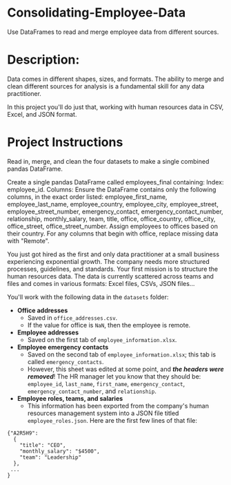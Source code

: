 # Consolidating-Employee-Data
Use DataFrames to read and merge employee data from different sources.

# Description:
Data comes in different shapes, sizes, and formats. The ability to merge and clean different sources for analysis is a fundamental skill for any data practitioner.

In this project you'll do just that, working with human resources data in CSV, Excel, and JSON format.

# Project Instructions
Read in, merge, and clean the four datasets to make a single combined pandas DataFrame.

Create a single pandas DataFrame called employees_final containing:
Index: employee_id.
Columns: Ensure the DataFrame contains only the following columns, in the exact order listed: employee_first_name, employee_last_name, employee_country, employee_city, employee_street, employee_street_number, emergency_contact, emergency_contact_number, relationship, monthly_salary, team, title, office, office_country, office_city, office_street, office_street_number.
Assign employees to offices based on their country. For any columns that begin with office, replace missing data with "Remote".

You just got hired as the first and only data practitioner at a small business experiencing exponential growth. The company needs more structured processes, guidelines, and standards. Your first mission is to structure the human resources data. The data is currently scattered across teams and files and comes in various formats: Excel files, CSVs, JSON files...

You'll work with the following data in the `datasets` folder:
- __Office addresses__
    - Saved in `office_addresses.csv`. 
    - If the value for office is `NaN`, then the employee is remote.
- __Employee addresses__
    - Saved on the first tab of `employee_information.xlsx`.
- __Employee emergency contacts__ 
    - Saved on the second tab of `employee_information.xlsx`; this tab is called `emergency_contacts`. 
    - However, this sheet was edited at some point, and ***the headers were removed***! The HR manager let you know that they should be: `employee_id`, `last_name`, `first_name`, `emergency_contact`, `emergency_contact_number`, and `relationship`.
- __Employee roles, teams, and salaries__ 
    - This information has been exported from the company's human resources management system into a JSON file titled `employee_roles.json`. Here are the first few lines of that file:
```
{"A2R5H9":
  {
    "title": "CEO",
    "monthly_salary": "$4500",
    "team": "Leadership"
  },
 ...
}
```
